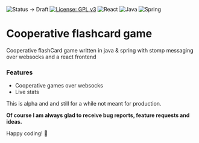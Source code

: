 ![Status -> Draft](https://img.shields.io/badge/Status-Draft-green.svg?style=flat)
[![License: GPL v3](https://img.shields.io/badge/License-GPL%20v3-orange.svg)](http://www.gnu.org/licenses/gpl-3.0)
![React](https://img.shields.io/badge/-React-blue?logo=react&style=flat)
![Java](https://img.shields.io/badge/-Java-brown?logo=java&style=flat)
![Spring](https://img.shields.io/badge/-Spring-grey?logo=spring&style=flat)

# Cooperative flashcard game

Cooperative flashCard game written in java & spring with stomp messaging over websocks and a react 
frontend

### Features
- Cooperative games over websocks
- Live stats

This is alpha and and still for a while not meant for production.

**Of course I am always glad to receive bug reports, feature requests and ideas.**

Happy coding! :metal: